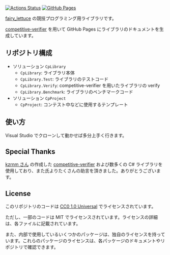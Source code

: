 [![Actions Status](https://github.com/fairy-lettuce/CpLibrary/workflows/verify/badge.svg)](https://github.com/fairy-lettuce/CpLibrary/actions)
[![GitHub Pages](https://img.shields.io/static/v1?label=GitHub+Pages&message=CpLibrary+&color=brightgreen&logo=github)](https://fairy-lettuce.github.io/CpLibrary)

[fairy_lettuce](https://atcoder.jp/users/fairy_lettuce) の競技プログラミング用ライブラリです。

[competitive-verifier](https://github.com/competitive-verifier/competitive-verifier) を用いて GitHub Pages にライブラリのドキュメントを生成しています。

## リポジトリ構成

- ソリューション `CpLibrary`
  - `CpLibrary`: ライブラリ本体
  - `CpLibrary.Test`: ライブラリのテストコード
  - `CpLibrary.Verify`: competitive-verifier を用いたライブラリの verify
  - `CpLibrary.Benchmark`: ライブラリのベンチマークコード
- ソリューション `CpProject`
  - `CpProject`: コンテスト中などに使用するテンプレート

## 使い方

Visual Studio でクローンして動かせば多分上手く行きます。

## Special Thanks

[kzrnm さん](https://github.com/kzrnm) の作成した [competitive-verifier](https://github.com/competitive-verifier/competitive-verifier) および数多くの C# ライブラリを使用しており、また氏よりたくさんの助言を頂きました。ありがとうございます。

## License

このリポジトリのコードは [CC0 1.0 Universal](LICENSE) でライセンスされています。

ただし、一部のコードは MIT でライセンスされています。ライセンスの詳細は、各ファイルに記載されています。

また、内部で使用しているいくつかのパッケージは、独自のライセンスを持っています。これらのパッケージのライセンスは、各パッケージのドキュメントやリポジトリで確認できます。
